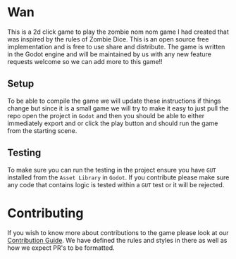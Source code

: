 # Wan

This is a 2d click game to play the zombie nom nom game I had created that was inspired by the rules of Zombie Dice. This is an open source free implementation and is free to use share and distribute. The game is written in the Godot engine and will be maintained by us with any new feature requests welcome so we can add more to this game!!


## Setup

To be able to compile the game we will update these instructions if things change but since it is a small game we will try to make it easy to just pull the repo open the project in `Godot` and then you should be able to either immediately export and or click the play button and should run the game from the starting scene.

## Testing

To make sure you can run the testing in the project ensure you have `GUT` installed from the `Asset Library` in `Godot`. If you contribute please make sure any code that contains logic is tested within a `GUT` test or it will be rejected.

# Contributing

If you wish to know more about contributions to the game please look at our [Contribution Guide](./contributing.md). We have defined the rules and styles in there as well as how we expect PR's to be formatted.
